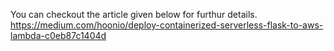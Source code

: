 You can checkout the article given below for furthur details.
https://medium.com/hoonio/deploy-containerized-serverless-flask-to-aws-lambda-c0eb87c1404d
